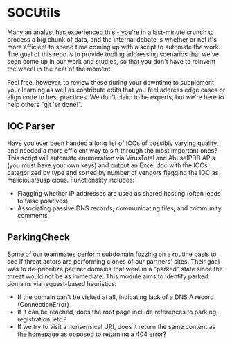 
# SOCUtils
Many an analyst has experienced this - you're in a last-minute crunch to process a big chunk of data, and the internal debate is whether or not it's more efficient to spend time coming up with a script to automate the work. The goal of this repo is to provide tooling addressing scenarios that we've seen come up in our work and studies, so that you don't have to reinvent the wheel in the heat of the moment.

Feel free, however, to review these during your downtime to supplement your learning as well as contribute edits that you feel address edge cases or align code to best practices. We don't claim to be experts, but we're here to help others "git 'er done!".

## IOC Parser
Have you ever been handed a long list of IOCs of possibly varying quality, and needed a more efficient way to sift through the most important ones? This script will automate enumeration via VirusTotal and AbuseIPDB APIs (you must have your own keys) and output an Excel doc with the IOCs categorized by type and sorted by number of vendors flagging the IOC as malicious/suspicious. Functionality includes:
* Flagging whether IP addresses are used as shared hosting (often leads to false positives)
* Associating passive DNS records, communicating files, and community comments

## ParkingCheck
Some of our teammates perform subdomain fuzzing on a routine basis to see if threat actors are performing clones of our partners' sites. Their goal was to de-prioritize partner domains that were in a "parked" state since the threat would not be as immediate. This module aims to identify parked domains via request-based heuristics:
* If the domain can't be visited at all, indicating lack of a DNS A record (ConnectionError)
* If it can be reached, does the root page include references to parking, registration, etc.?
* If we try to visit a nonsensical URI, does it return the same content as the homepage as opposed to returning a 404 error?
